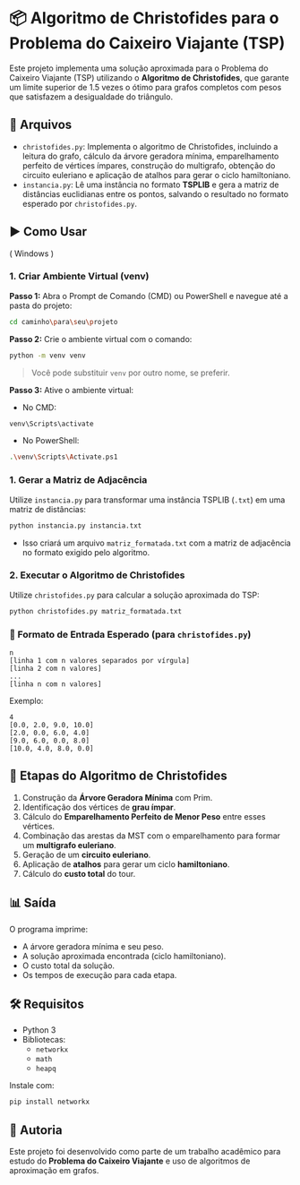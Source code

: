 # 📦 Algoritmo de Christofides para o Problema do Caixeiro Viajante (TSP)

Este projeto implementa uma solução aproximada para o Problema do Caixeiro Viajante (TSP) utilizando o **Algoritmo de Christofides**, que garante um limite superior de 1.5 vezes o ótimo para grafos completos com pesos que satisfazem a desigualdade do triângulo.

## 📁 Arquivos

- `christofides.py`: Implementa o algoritmo de Christofides, incluindo a leitura do grafo, cálculo da árvore geradora mínima, emparelhamento perfeito de vértices ímpares, construção do multigrafo, obtenção do circuito euleriano e aplicação de atalhos para gerar o ciclo hamiltoniano.
- `instancia.py`: Lê uma instância no formato **TSPLIB** e gera a matriz de distâncias euclidianas entre os pontos, salvando o resultado no formato esperado por `christofides.py`.

## ▶️ Como Usar
( Windows )
### 1. Criar Ambiente Virtual (venv)

**Passo 1:** Abra o Prompt de Comando (CMD) ou PowerShell e navegue até a pasta do projeto:

```bash
cd caminho\para\seu\projeto
```

**Passo 2:** Crie o ambiente virtual com o comando:

```bash
python -m venv venv
```

> Você pode substituir `venv` por outro nome, se preferir.

**Passo 3:** Ative o ambiente virtual:

- No CMD:

```bash
venv\Scripts\activate
```

- No PowerShell:

```bash
.\venv\Scripts\Activate.ps1
```
### 1. Gerar a Matriz de Adjacência

Utilize `instancia.py` para transformar uma instância TSPLIB (`.txt`) em uma matriz de distâncias:

```bash
python instancia.py instancia.txt
```

- Isso criará um arquivo `matriz_formatada.txt` com a matriz de adjacência no formato exigido pelo algoritmo.

### 2. Executar o Algoritmo de Christofides

Utilize `christofides.py` para calcular a solução aproximada do TSP:

```bash
python christofides.py matriz_formatada.txt
```

### 📝 Formato de Entrada Esperado (para `christofides.py`)

```
n
[linha 1 com n valores separados por vírgula]
[linha 2 com n valores]
...
[linha n com n valores]
```

Exemplo:

```
4
[0.0, 2.0, 9.0, 10.0]
[2.0, 0.0, 6.0, 4.0]
[9.0, 6.0, 0.0, 8.0]
[10.0, 4.0, 8.0, 0.0]
```

## 🧠 Etapas do Algoritmo de Christofides

1. Construção da **Árvore Geradora Mínima** com Prim.
2. Identificação dos vértices de **grau ímpar**.
3. Cálculo do **Emparelhamento Perfeito de Menor Peso** entre esses vértices.
4. Combinação das arestas da MST com o emparelhamento para formar um **multigrafo euleriano**.
5. Geração de um **circuito euleriano**.
6. Aplicação de **atalhos** para gerar um ciclo **hamiltoniano**.
7. Cálculo do **custo total** do tour.

## 📊 Saída

O programa imprime:

- A árvore geradora mínima e seu peso.
- A solução aproximada encontrada (ciclo hamiltoniano).
- O custo total da solução.
- Os tempos de execução para cada etapa.

## 🛠️ Requisitos

- Python 3
- Bibliotecas:
  - `networkx`
  - `math`
  - `heapq`

Instale com:

```bash
pip install networkx
```

## 👤 Autoria

Este projeto foi desenvolvido como parte de um trabalho acadêmico para estudo do **Problema do Caixeiro Viajante** e uso de algoritmos de aproximação em grafos.

